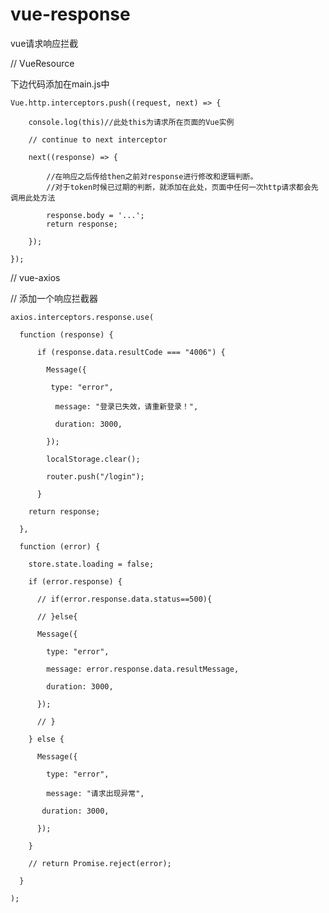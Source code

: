 # vue-response
vue请求响应拦截

//  VueResource

下边代码添加在main.js中

    Vue.http.interceptors.push((request, next) => {

        console.log(this)//此处this为请求所在页面的Vue实例
 
        // continue to next interceptor
  
        next((response) => {
  
            //在响应之后传给then之前对response进行修改和逻辑判断。
            //对于token时候已过期的判断，就添加在此处，页面中任何一次http请求都会先调用此处方法

            response.body = '...';
            return response;

        });

    });


// vue-axios

// 添加一个响应拦截器

    axios.interceptors.response.use(

      function (response) {
  
          if (response.data.resultCode === "4006") {
      
            Message({
        
             type: "error",
          
              message: "登录已失效，请重新登录！",
          
              duration: 3000,
          
            });
        
            localStorage.clear();
        
            router.push("/login");
        
          }
      
        return response;
    
      },
  
      function (error) {
  
        store.state.loading = false;
    
        if (error.response) {
    
          // if(error.response.data.status==500){

          // }else{
      
          Message({
      
            type: "error",
        
            message: error.response.data.resultMessage,
        
            duration: 3000,
        
          });
      
          // }
      
        } else {
    
          Message({
      
            type: "error",
        
            message: "请求出现异常",
        
           duration: 3000,
        
          });
      
        }
    
        // return Promise.reject(error);
    
      }
  
    );
